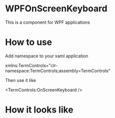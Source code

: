 # WPFOnScreenKeyboard 

This is a component for WPF applications

# How to use
Add namespace to your xaml application

   xmlns:TermControls="clr-namespace:TermControls;assembly=TermControls"
 
 Then use it like
 
   <TermControls:OnScreenKeyboard />

# How it looks like


